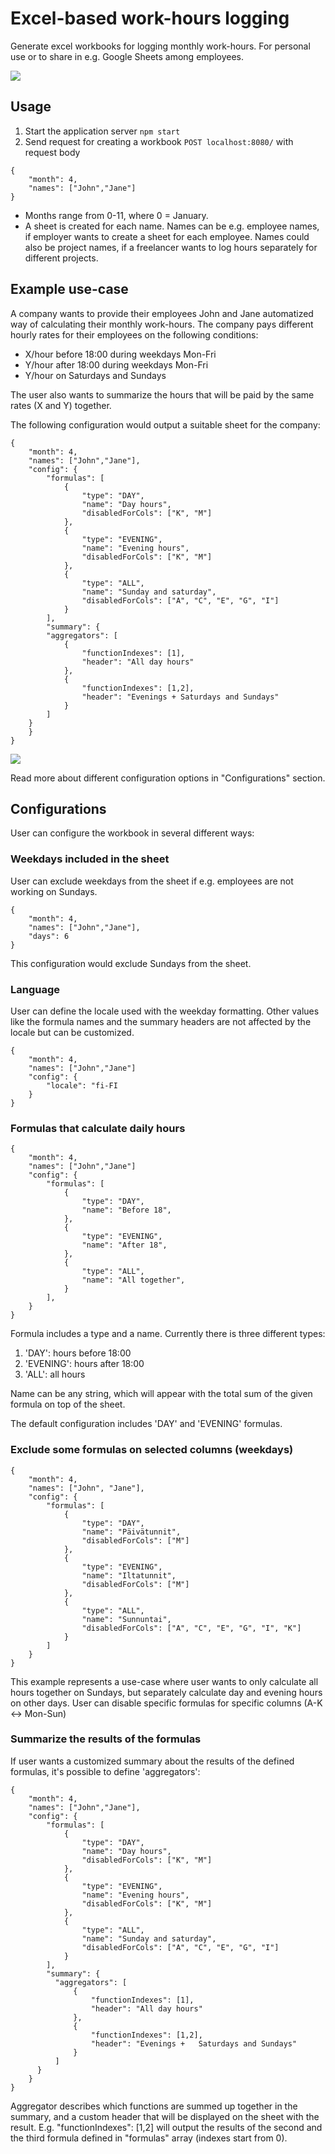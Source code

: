# Excel-based work-hours logging
Generate excel workbooks for logging monthly work-hours. For personal use or to share in e.g. Google Sheets among employees.

<img src="./example1.png"></img>

## Usage
1. Start the application server `npm start`
2. Send request for creating a workbook
`POST localhost:8080/` with request body
```
{
    "month": 4,
    "names": ["John","Jane"]
}
```
- Months range from 0-11, where 0 = January.
- A sheet is created for each name. Names can be e.g. employee names,
if employer wants to create a sheet for each employee. Names could also be project names, if a freelancer wants to log hours separately
for different projects.

## Example use-case
A company wants to provide their employees John and Jane automatized way of calculating their monthly work-hours. The company pays different hourly rates for their employees on the following conditions:
- X/hour before 18:00 during weekdays Mon-Fri
- Y/hour after 18:00 during weekdays Mon-Fri
- Y/hour on Saturdays and Sundays

The user also wants to summarize the hours that will be paid by the same rates (X and Y) together.

The following configuration would output a suitable sheet for the company:
```
{
    "month": 4,
    "names": ["John","Jane"],
    "config": {
        "formulas": [
            {
                "type": "DAY",
                "name": "Day hours",
                "disabledForCols": ["K", "M"]
            },
            {
                "type": "EVENING",
                "name": "Evening hours",
                "disabledForCols": ["K", "M"]
            },
            {
                "type": "ALL",
                "name": "Sunday and saturday",
                "disabledForCols": ["A", "C", "E", "G", "I"]
            }
        ],
        "summary": {
        "aggregators": [
            {
                "functionIndexes": [1],
                "header": "All day hours"
            },
            {
                "functionIndexes": [1,2],
                "header": "Evenings + Saturdays and Sundays"
            }
        ]
    }
    }
}
```
<img src="./example2.png" />

Read more about different configuration options in "Configurations" section.

## Configurations
User can configure the workbook in several different ways:

### Weekdays included in the sheet
User can exclude weekdays from the sheet if e.g. employees are not working on Sundays.
```
{
    "month": 4,
    "names": ["John","Jane"],
    "days": 6
}
```
This configuration would exclude Sundays from the sheet.

### Language
User can define the locale used with the weekday formatting. Other values like the formula names and the summary headers are not affected by the locale but can be customized.
```
{
    "month": 4,
    "names": ["John","Jane"]
    "config": {
        "locale": "fi-FI
    }
}
```

### Formulas that calculate daily hours
```
{
    "month": 4,
    "names": ["John","Jane"]
    "config": {
        "formulas": [
            {
                "type": "DAY",
                "name": "Before 18",
            },
            {
                "type": "EVENING",
                "name": "After 18",
            },
            {
                "type": "ALL",
                "name": "All together",
            }
        ],
    }
}
```

Formula includes a type and a name. Currently there is three different types:
1. 'DAY': hours before 18:00
2. 'EVENING': hours after 18:00
3. 'ALL': all hours

Name can be any string, which will appear with the total sum of the given formula on top of the sheet.

The default configuration includes 'DAY' and 'EVENING' formulas.

### Exclude some formulas on selected columns (weekdays)
```
{
    "month": 4,
    "names": ["John", "Jane"],
    "config": {
        "formulas": [
            {
                "type": "DAY",
                "name": "Päivätunnit",
                "disabledForCols": ["M"]
            },
            {
                "type": "EVENING",
                "name": "Iltatunnit",
                "disabledForCols": ["M"]
            },
            {
                "type": "ALL",
                "name": "Sunnuntai",
                "disabledForCols": ["A", "C", "E", "G", "I", "K"]
            }
        ]
    }
}
``` 
This example represents a use-case where user wants to only calculate all hours together on Sundays, but separately calculate day and evening hours on other days. User can disable specific formulas for specific columns (A-K <-> Mon-Sun)

### Summarize the results of the formulas
If user wants a customized summary about the results of the defined formulas, it's possible to define 'aggregators':
```
{
    "month": 4,
    "names": ["John","Jane"],
    "config": {
        "formulas": [
            {
                "type": "DAY",
                "name": "Day hours",
                "disabledForCols": ["K", "M"]
            },
            {
                "type": "EVENING",
                "name": "Evening hours",
                "disabledForCols": ["K", "M"]
            },
            {
                "type": "ALL",
                "name": "Sunday and saturday",
                "disabledForCols": ["A", "C", "E", "G", "I"]
            }
        ],
        "summary": {
          "aggregators": [
              {
                  "functionIndexes": [1],
                  "header": "All day hours"
              },
              {
                  "functionIndexes": [1,2],
                  "header": "Evenings +   Saturdays and Sundays"
              }
          ]
      }
    }
}
```
Aggregator describes which functions are summed up together in the summary, and a custom header that will be displayed on the sheet with the result. E.g. "functionIndexes": [1,2] will output the results of the second and the third formula defined in "formulas" array (indexes start from 0).